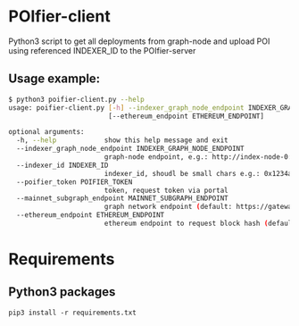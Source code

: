 # POIfier-client

Python3 script to get all deployments from graph-node and upload POI using referenced INDEXER_ID to the POIfier-server

## Usage example:

```bash
$ python3 poifier-client.py --help
usage: poifier-client.py [-h] --indexer_graph_node_endpoint INDEXER_GRAPH_NODE_ENDPOINT --indexer_id INDEXER_ID --poifier_token POIFIER_TOKEN [--mainnet_subgraph_endpoint MAINNET_SUBGRAPH_ENDPOINT]
                         [--ethereum_endpoint ETHEREUM_ENDPOINT]

optional arguments:
  -h, --help            show this help message and exit
  --indexer_graph_node_endpoint INDEXER_GRAPH_NODE_ENDPOINT
                        graph-node endpoint, e.g.: http://index-node-0:8030/graphql
  --indexer_id INDEXER_ID
                        indexer_id, shoudl be small chars e.g.: 0x1234abc...
  --poifier_token POIFIER_TOKEN
                        token, request token via portal
  --mainnet_subgraph_endpoint MAINNET_SUBGRAPH_ENDPOINT
                        graph network endpoint (default: https://gateway.network.thegraph.com/network)
  --ethereum_endpoint ETHEREUM_ENDPOINT
                        ethereum endpoint to request block hash (default: https://eth-mainnet.alchemyapi.io/v2/demo)
```

# Requirements

## Python3 packages

```pip3 install -r requirements.txt```
